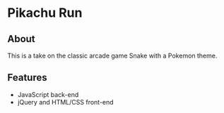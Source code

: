 # Pikachu Run

## About
This is a take on the classic arcade game Snake with a Pokemon theme.

## Features
- JavaScript back-end
- jQuery and HTML/CSS front-end
